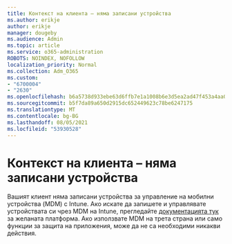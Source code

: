 ```yaml
---
title: Контекст на клиента – няма записани устройства
ms.author: erikje
author: erikje
manager: dougeby
ms.audience: Admin
ms.topic: article
ms.service: o365-administration
ROBOTS: NOINDEX, NOFOLLOW
localization_priority: Normal
ms.collection: Adm_O365
ms.custom:
- "6700004"
- "2630"
ms.openlocfilehash: b6a5738d933ebe63d6ffb7e1a1008b6e3d5ea2ad47f453a4aa0028e566f344ec
ms.sourcegitcommit: b5f7da89a650d2915dc652449623c78be6247175
ms.translationtype: MT
ms.contentlocale: bg-BG
ms.lasthandoff: 08/05/2021
ms.locfileid: "53930528"
---
```

# <a name="client-context---no-enrolled-devices"></a>Контекст на клиента – няма записани устройства

Вашият клиент няма записани устройства за управление на мобилни устройства (MDM) с Intune. Ако искате да запишете и управлявате устройствата си чрез MDM на Intune, прегледайте [документацията тук](https://docs.microsoft.com/intune/device-enrollment) за желаната платформа. Ако използвате MDM на трета страна или само функции за защита на приложения, може да не са необходими никакви действия. 